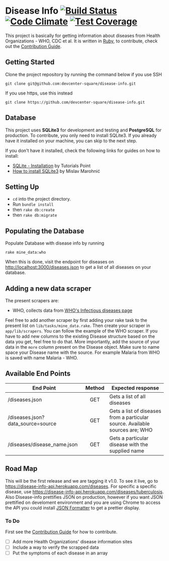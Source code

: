 # Disease Info [![Build Status](https://travis-ci.org/devcenter-square/disease-info.svg?branch=develop)](https://travis-ci.org/devcenter-square/disease-info) [![Code Climate](https://codeclimate.com/github/devcenter-square/disease-info/badges/gpa.svg)](https://codeclimate.com/github/devcenter-square/disease-info) [![Test Coverage](https://codeclimate.com/github/devcenter-square/disease-info/badges/coverage.svg)](https://codeclimate.com/github/devcenter-square/disease-info/coverage)

This project is basically for getting information about diseases from Health Organizations -  WHO, CDC et al. It is written in [Ruby](https://www.ruby-lang.org/en/), to contribute, check out the [Contribution Guide](https://github.com/devcenter-square/disease-info/blob/develop/CONTRIBUTING.md).

## Getting Started

Clone the project repository by running the command below if you use SSH

```git clone git@github.com:devcenter-square/disease-info.git```

If you use https, use this instead

```git clone https://github.com/devcenter-square/disease-info.git```

## Database

This project uses **SQLite3** for development and testing and **PostgreSQL** for production. To contribute, you only need to install SQLite3. If you already have it installed on your machine, you can skip to the next step.

If you don't have it installed, check the following links for guides on how to install:
- [SQLite - Installation](http://www.tutorialspoint.com/sqlite/sqlite_installation.htm) by Tutorials Point
- [How to install SQLite3](http://mislav.net/rails/install-sqlite3/) by Mislav Marohnić

## Setting Up

* `cd` into the project directory.
* Run `bundle install`
* then `rake db:create`
* then `rake db:migrate`

## Populating the Database

Populate Database with disease info by running

`rake mine_data:who`

When this is done, visit  the endpoint for diseases on [http://localhost:3000/diseases.json](http://localhost:3000/diseases.json) to get a list of all diseases on your database.

## Adding a new data scraper

The present scrapers are:

* WHO, collects data from [WHO's Infectious diseases page](http://www.who.int/topics/infectious_diseases/factsheets/en/)

Feel free to add another scraper by first adding your rake task to the present list on `lib/tasks/mine_data.rake`.
Then create your scraper in `app/lib/scrapers`. You can follow the example of the WHO scraper.
If you have to add new columns to the existing Disease structure based on the data you get, feel free to do that.
More importantly, add the source of your data in the `more` column present on the Disease object.
Make sure to name space your Disease name with the source. For example Malaria from WHO is saved with name Malaria - WHO.

## Available End Points

| End Point                          | Method      |  Expected response                                                             |
| ---------------------------------- |:-----------:|--------------------------------------------------------------------------------|
| /diseases.json                     |  GET        |  Gets a list of all diseases                                                   |
| /diseases.json?data_source=source  |  GET        |  Gets a list of diseases from a particular source. Available sources are; WHO  |
| /diseases/disease_name.json        |  GET        |  Gets a particular disease with the supplied name                              |

## Road Map
This will be the first release and we are tagging it v1.0. To see it live, go to https://disease-info-api.herokuapp.com/diseases. For specific a specific disease, use https://disease-info-api.herokuapp.com/diseases/tuberculosis. Also Disease-info prettifies JSON on production, however if you want JSON prettified on develoment environment and you are using Chrome to access the API you could install [JSON Formatter](https://chrome.google.com/webstore/detail/json-formatter/bcjindcccaagfpapjjmafapmmgkkhgoa?hl=en) to get a prettier display.

### To Do
First see the [Contribution Guide](https://github.com/devcenter-square/disease-info/blob/develop/CONTRIBUTING.md) for how to contribute.
- [ ] Add more Health Organizations' disease information sites
- [ ] Include a way to verify the scrapped data
- [ ] Put the symptoms of each disease in an array
